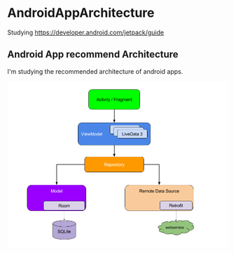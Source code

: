 # AndroidAppArchitecture
Studying https://developer.android.com/jetpack/guide

## Android App recommend Architecture 

I'm studying the recommended architecture of android apps.

![Image1](images/final-architecture.png)
